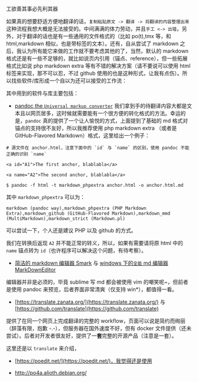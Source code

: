 工欲善其事必先利其器

如果真的想要舒适方便地翻译的话，`复制粘贴原文 -> 翻译 -> 将翻译的内容整理出来` 这种流程我想大概是无法接受的。中间满满的体力劳动，并且`手工 <-> 出错`，另外，对于翻译的话也是有一些通用的文件格式的（比如 po(t),tmx 等，和 html,markdown 相似，也是带标签的文本）。还有，自从尝试了 markdown 之后，我认为所有能它来做的工作就不要考虑其他的了，当然，默认的 markdown 格式还是有一些不足够的，就比如说页内引用（锚点、reference），但一些拓展格式比如说 php markdown extra 等有不错的解决方案（请不要说可以使用 html 标签来实现，那不可以忍，不过 github 使用的也是这种形式，让我有点伤）。所以找些软件/库形成一个自以为还可以接受的工作流：


其中用到的软件与库主要包括：

* [pandoc,the `Universal markup converter`](https://github.com/jgm/pandoc)
我们拿到手的待翻译内容大都是文本且以网页居多，这时候就需要能有一个很方便的转化格式的方法。幸运的是，`pandoc` 真的提供了一个让人愉悦的方式，上面提到了基础的 md 格式对锚点的支持很不友好，所以我推荐使用 php markdown extra （或者是 GitHub-Flavored Markdown）格式，这里给出一个例子：

``` vi
# 源文件在 anchor.html，注意下面中的 `id` 与 `name` 的区别，使用 pandoc 不能正确的识别 `name`

<a id="A1">The first anchor, blablabla</a>

<a name="A2">The second anchor, blablabla</a> 
```

``` vi
$ pandoc -f html -t markdown_phpextra anchor.html -o anchor.html.md 
```

其中 `markdown_phpextra` 可以为：

`markdown (pandoc way),markdown_phpextra (PHP Markdown Extra),markdown_github (GitHub-Flavored Markdown),markdown_mmd (MultiMarkdown),markdown_strict (Markdown.pl)`

可以尝试一下，个人还是建议 PHP 以及 github 的方式。

我们在转换后返现 `A2` 并不能正常的转义，所以，如果有需要请将原 html 中的 `name` 锚点转为 `id`（也许程序可以解决这个问题，有待考察）。


* [简洁的 markdown 编辑器 Smark](https://github.com/elerao/Smark) 与 [windows 下的`全能` md 编辑器 MarkDownEditor](https://github.com/chenguanzhou/MarkDownEditor)

编辑器并非是必须的，毕竟 sublime 写 md 都会被使用 vim 的嘲笑呢~，但前者是使用 pandoc 来预览，后者界面非常清爽（仅支持 win*），都值得一看。

* [https://translate.zanata.org/](https://translate.zanata.org/) 
与 [https://github.com/translate](https://github.com/translate)

提供了在同一个网页上完成翻译的完整的 workflow，页面可以说是简约而绚丽（辞藻有限，抱歉 -.-），但服务器在国外速度不好，但有 docker 文件提供（还未尝试）。后者对开发者很友好，提供了一**套**完整的开源产品（注意是一套）。


这里还是以 `translate` 来介绍，


* [https://poedit.net/](https://poedit.net/)，我觉得还是使用


* http://po4a.alioth.debian.org/
